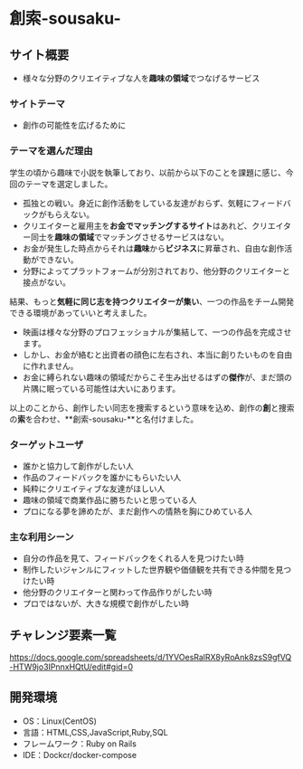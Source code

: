 # 創索-sousaku-

## サイト概要
- 様々な分野のクリエイティブな人を**趣味の領域**でつなげるサービス

### サイトテーマ
-  創作の可能性を広げるために

### テーマを選んだ理由
学生の頃から趣味で小説を執筆しており、以前から以下のことを課題に感じ、今回のテーマを選定しました。

  - 孤独との戦い。身近に創作活動をしている友達がおらず、気軽にフィードバックがもらえない。
  - クリエイターと雇用主を**お金でマッチングするサイト**はあれど、クリエイター同士を**趣味の領域**でマッチングさせるサービスはない。
  - お金が発生した時点からそれは**趣味**から**ビジネス**に昇華され、自由な創作活動ができない。
  - 分野によってプラットフォームが分別されており、他分野のクリエイターと接点がない。

結果、もっと**気軽に同じ志を持つクリエイターが集い**、一つの作品をチーム開発できる環境があっていいと考えました。

  - 映画は様々な分野のプロフェッショナルが集結して、一つの作品を完成させます。
  - しかし、お金が絡むと出資者の顔色に左右され、本当に創りたいものを自由に作れません。
  - お金に縛られない趣味の領域だからこそ生み出せるはずの**傑作**が、まだ頭の片隅に眠っている可能性は大いにあります。

以上のことから、創作したい同志を捜索するという意味を込め、創作の**創**と捜索の**索**を合わせ、**創索-sousaku-**と名付けました。

### ターゲットユーザ
- 誰かと協力して創作がしたい人
- 作品のフィードバックを誰かにもらいたい人
- 純粋にクリエイティブな友達がほしい人
- 趣味の領域で商業作品に勝ちたいと思っている人
- プロになる夢を諦めたが、まだ創作への情熱を胸にひめている人

### 主な利用シーン
- 自分の作品を見て、フィードバックをくれる人を見つけたい時
- 制作したいジャンルにフィットした世界観や価値観を共有できる仲間を見つけたい時
- 他分野のクリエイターと関わって作品作りがしたい時
- プロではないが、大きな規模で創作がしたい時

## チャレンジ要素一覧
https://docs.google.com/spreadsheets/d/1YVOesRalRX8yRoAnk8zsS9gfVQ-HTW9jo3IPnnxHQtU/edit#gid=0

## 開発環境
- OS：Linux(CentOS)
- 言語：HTML,CSS,JavaScript,Ruby,SQL
- フレームワーク：Ruby on Rails
- IDE：Dockcr/docker-compose